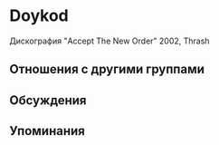 # Doykod

Дискография
"Accept The New Order" 2002, Thrash

## Отношения с другими группами


## Обсуждения


## Упоминания

